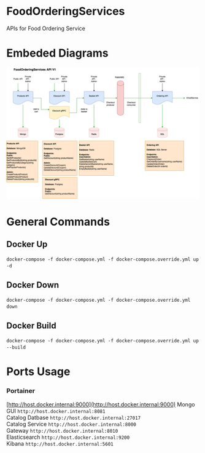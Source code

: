 # FoodOrderingServices
APIs for Food Ordering Service

# Embeded Diagrams
![Alt text here](SAD.png)

# General Commands

## Docker Up
`docker-compose -f docker-compose.yml -f docker-compose.override.yml up -d`

## Docker Down
`docker-compose -f docker-compose.yml -f docker-compose.override.yml down`

## Docker Build
`docker-compose -f docker-compose.yml -f docker-compose.override.yml up --build`

# Ports Usage

### Portainer
[http://host.docker.internal:9000](http://host.docker.internal:9000)
Mongo GUI `http://host.docker.internal:8081`  
Catalog Datbase `http://host.docker.internal:27017`  
Catalog Service `http://host.docker.internal:8000`  
Gateway `http://host.docker.internal:8010`  
Elasticsearch `http://host.docker.internal:9200`  
Kibana `http://host.docker.internal:5601`  